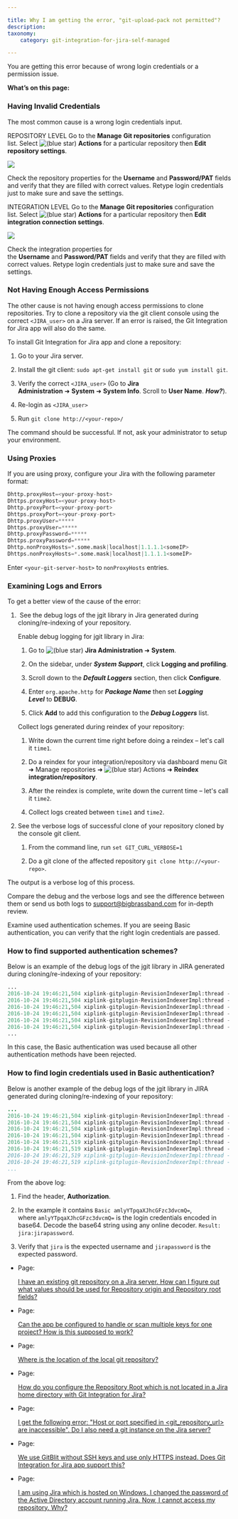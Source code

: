 ```yaml
---

title: Why I am getting the error, "git-upload-pack not permitted"?
description:
taxonomy:
    category: git-integration-for-jira-self-managed

---
```

You are getting this error because of wrong login credentials or a permission issue.

**What’s on this page:**

### Having Invalid Credentials

The most common cause is a wrong login credentials input.

REPOSITORY LEVEL Go to the **Manage** **Git repositories** configuration list. Select ![(blue star)](/wiki/s/-1639011364/6452/8b4898d3c114827e64ec143b4fa79bb76a6cfa5b/_/images/icons/emoticons/star_blue.png) **Actions** for a particular repository then **Edit repository settings**.

![](https://bigbrassband.atlassian.net/wiki/download/thumbnails/2051375177/gitserver-git-uploack-pack-err-01.png?version=1&modificationDate=1642158042088&cacheVersion=1&api=v2&width=680&height=501)

Check the repository properties for the **Username** and **Password/PAT** fields and verify that they are filled with correct values. Retype login credentials just to make sure and save the settings.


INTEGRATION LEVEL Go to the **Manage** **Git repositories** configuration list. Select ![(blue star)](/wiki/s/-1639011364/6452/8b4898d3c114827e64ec143b4fa79bb76a6cfa5b/_/images/icons/emoticons/star_blue.png) **Actions** for a particular repository then **Edit integration connection settings**.

![](https://bigbrassband.atlassian.net/wiki/download/thumbnails/2051375177/gitserver-git-upload-pack-err-02.png?version=1&modificationDate=1642158455218&cacheVersion=1&api=v2&width=680&height=264)

Check the integration properties for the **Username** and **Password/PAT** fields and verify that they are filled with correct values. Retype login credentials just to make sure and save the settings.

### Not Having Enough Access Permissions

The other cause is not having enough access permissions to clone repositories. Try to clone a repository via the git client console using the correct `<JIRA_user>` on a Jira server. If an error is raised, the Git Integration for Jira app will also do the same.

To install Git Integration for Jira app and clone a repository:

1.  Go to your Jira server.

2.  Install the git client: `sudo apt-get install git` or `sudo yum install git`.

3.  Verify the correct `<JIRA_user>` (Go to **Jira Administration** ➜ **System** ➜ **System Info**. Scroll to **User Name**. _**How?**_).

4.  Re-login as `<JIRA_user>`

5.  Run `git clone http://<your-repo>/`


The command should be successful. If not, ask your administrator to setup your environment.

### Using Proxies

If you are using proxy, configure your Jira with the following parameter format:

```py
Dhttp.proxyHost=<your-proxy-host>
Dhttps.proxyHost=<your-proxy-host>
Dhttp.proxyPort=<your-proxy-port>
Dhttps.proxyPort=<your-proxy-port>
Dhttp.proxyUser=*****
Dhttps.proxyUser=*****
Dhttp.proxyPassword=*****
Dhttps.proxyPassword=*****
Dhttp.nonProxyHosts=*.some.mask|localhost|1.1.1.1<someIP>
Dhttps.nonProxyHosts=*.some.mask|localhost|1.1.1.1<someIP>
```

Enter `<your-git-server-host>` to `nonProxyHosts` entries.

### Examining Logs and Errors

To get a better view of the cause of the error:

1.   See the debug logs of the jgit library in Jira generated during cloning/re-indexing of your repository.

    Enable debug logging for jgit library in Jira:

    1.  Go to ![(blue star)](/wiki/s/-1639011364/6452/8b4898d3c114827e64ec143b4fa79bb76a6cfa5b/_/images/icons/emoticons/star_blue.png) **Jira Administration** ➜ **System**.

    2.  On the sidebar, under _**System Support**_, click **Logging and profiling**.

    3.  Scroll down to the _**Default Loggers**_ section, then click **Configure**.

    4.  Enter `org.apache.http` for _**Package Name**_ then set _**Logging Level**_ to **DEBUG**.

    5.  Click **Add** to add this configuration to the _**Debug Loggers**_ list.


    Collect logs generated during reindex of your repository:

    1.  Write down the current time right before doing a reindex – let's call it `time1`.

    2.  Do a reindex for your integration/repository via dashboard menu Git ➜ Manage repositories ➜ ![(blue star)](/wiki/s/-1639011364/6452/8b4898d3c114827e64ec143b4fa79bb76a6cfa5b/_/images/icons/emoticons/star_blue.png) Actions ➜ **Reindex integration/repository**.

    3.  After the reindex is complete, write down the current time – let's call it `time2`.

    4.  Collect logs created between `time1` and `time2`.

2.  See the verbose logs of successful clone of your repository cloned by the console git client.

    1.  From the command line, run `set GIT_CURL_VERBOSE=1`

    2.  Do a git clone of the affected repository `git clone http://<your-repo>`.


The output is a verbose log of this process.

Compare the debug and the verbose logs and see the difference between them or send us both logs to [support@bigbrassband.com](mailto:support@bigbrassband.com) for in-depth review.

Examine used authentication schemes. If you are seeing Basic authentication, you can verify that the right login credentials are passed.

### How to find supported authentication schemes?

Below is an example of the debug logs of the jgit library in JIRA generated during cloning/re-indexing of your repository:

```py
...
2016-10-24 19:46:21,504 xiplink-gitplugin-RevisionIndexerImpl:thread - 0 DEBUG      [http.impl.client.TargetAuthenticationStrategy] Authentication schemes in the order of preference: [Negotiate, Kerberos, NTLM, Digest, Basic]
2016-10-24 19:46:21,504 xiplink-gitplugin-RevisionIndexerImpl:thread - 0 DEBUG      [http.impl.client.TargetAuthenticationStrategy] Challenge for Negotiate authentication scheme not available
2016-10-24 19:46:21,504 xiplink-gitplugin-RevisionIndexerImpl:thread - 0 DEBUG      [http.impl.client.TargetAuthenticationStrategy] Challenge for Kerberos authentication scheme not available
2016-10-24 19:46:21,504 xiplink-gitplugin-RevisionIndexerImpl:thread - 0 DEBUG      [http.impl.client.TargetAuthenticationStrategy] Challenge for NTLM authentication scheme not available
2016-10-24 19:46:21,504 xiplink-gitplugin-RevisionIndexerImpl:thread - 0 DEBUG      [http.impl.client.TargetAuthenticationStrategy] Challenge for Digest authentication scheme not available
2016-10-24 19:46:21,504 xiplink-gitplugin-RevisionIndexerImpl:thread - 0 DEBUG      [http.client.protocol.RequestAddCookies] CookieSpec selected: default
...
```

In this case, the Basic authentication was used because all other authentication methods have been rejected.

### How to find login credentials used in Basic authentication?

Below is another example of the debug logs of the jgit library in JIRA generated during cloning/re-indexing of your repository:

```java
...
2016-10-24 19:46:21,504 xiplink-gitplugin-RevisionIndexerImpl:thread - 0 DEBUG      [org.apache.http.headers] http-outgoing-9 >> GET /<your-git-server-url>/<your-repo-name>.git/info/refs?service=git-upload-pack HTTP/1.1
2016-10-24 19:46:21,504 xiplink-gitplugin-RevisionIndexerImpl:thread - 0 DEBUG      [org.apache.http.headers] http-outgoing-9 >> Accept-Encoding: gzip
2016-10-24 19:46:21,504 xiplink-gitplugin-RevisionIndexerImpl:thread - 0 DEBUG      [org.apache.http.headers] http-outgoing-9 >> Pragma: no-cache
2016-10-24 19:46:21,504 xiplink-gitplugin-RevisionIndexerImpl:thread - 0 DEBUG      [org.apache.http.headers] http-outgoing-9 >> User-Agent: JGit/unknown
2016-10-24 19:46:21,519 xiplink-gitplugin-RevisionIndexerImpl:thread - 0 DEBUG      [org.apache.http.headers] http-outgoing-9 >> Authorization: Basic amlyYTpqaXJhcGFzc3dvcmQ=
2016-10-24 19:46:21,519 xiplink-gitplugin-RevisionIndexerImpl:thread - 0 DEBUG      [org.apache.http.headers] http-outgoing-9 >> Accept: application/x-git-upload-pack-advertisement, */*
2016-10-24 19:46:21,519 xiplink-gitplugin-RevisionIndexerImpl:thread - 0 DEBUG      [org.apache.http.headers] http-outgoing-9 >> Host: 123.123.123.123
2016-10-24 19:46:21,519 xiplink-gitplugin-RevisionIndexerImpl:thread - 0 DEBUG      [org.apache.http.headers] http-outgoing-9 >> Connection: Keep-Alive
...
```

From the above log:

1.  Find the header, **Authorization**.

2.  In the example it contains `Basic amlyYTpqaXJhcGFzc3dvcmQ=`, where `amlyYTpqaXJhcGFzc3dvcmQ=` is the login credentials encoded in base64. Decode the base64 string using any online decoder. `Result: jira:jirapassword`.

3.  Verify that `jira` is the expected username and `jirapassword` is the expected password.


*   Page:

    [I have an existing git repository on a Jira server. How can I figure out what values should be used for Repository origin and Repository root fields?](/wiki/spaces/GIJDC/pages/2051145752)

*   Page:

    [Can the app be configured to handle or scan multiple keys for one project? How is this supposed to work?](/wiki/spaces/GIJDC/pages/2052128838)

*   Page:

    [Where is the location of the local git repository?](/wiki/spaces/GIJDC/pages/2051080265)

*   Page:

    [How do you configure the Repository Root which is not located in a Jira home directory with Git Integration for Jira?](/wiki/spaces/GIJDC/pages/2052128856)

*   Page:

    [I get the following error: "Host or port specified in <git\_repository\_url> are inaccessible". Do I also need a git instance on the Jira server?](/wiki/spaces/GIJDC/pages/2051375166)

*   Page:

    [We use GitBlit without SSH keys and use only HTTPS instead. Does Git Integration for Jira app support this?](/wiki/spaces/GIJDC/pages/2051440710)

*   Page:

    [I am using Jira which is hosted on Windows. I changed the password of the Active Directory account running Jira. Now, I cannot access my repository. Why?](/wiki/spaces/GIJDC/pages/2051768359)